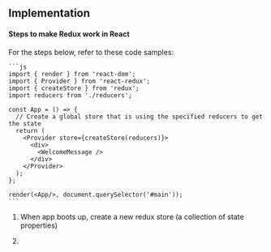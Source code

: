 ## Implementation

#### Steps to make Redux work in React

For the steps below, refer to these code samples:

    ```js
    import { render } from 'react-dom';
    import { Provider } from 'react-redux';
    import { createStore } from 'redux';
    import reducers from './reducers';

    const App = () => {
      // Create a global store that is using the specified reducers to get the state
      return (
        <Provider store={createStore(reducers)}>
          <div>
            <WelcomeMessage />
          </div>
        </Provider>
      );
    };

    render(<App/>, document.querySelector('#main'));
    ```
    
1. When app boots up, create a new redux store (a collection of state properties)

2. 
<br>
